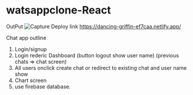 # watsappclone-React
OutPut 
![Capture](https://github.com/javariyafatima/watsappclone-React/assets/136605050/a3d41706-64a5-4476-88b5-68e208da693d)
Deploy link
https://dancing-griffin-ef7caa.netlify.app/

Chat app outline
1. Login/signup
2. Login rederic Dashboard (button logout show user name) (previous chats => chat screen)
3. All users onclick create chat or redirect to existing chat and user name show
4. Chart screen
5. use firebase database.



